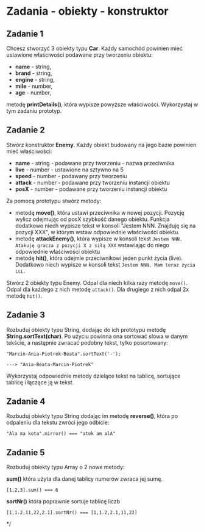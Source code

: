 # Zadania - obiekty - konstruktor

## Zadanie 1
Chcesz stworzyć 3 obiekty typu **Car**. Każdy samochód powinien mieć ustawione właściwości podawane przy tworzeniu obiektu:
- **name** - string,
- **brand** - string,
- **engine** - string,
- **mile** - number,
- **age** - number,

metodę **printDetails()**, która wypisze powyższe właściwości.
Wykorzystaj w tym zadaniu prototyp.

## Zadanie 2
Stwórz konstruktor **Enemy**.
Każdy obiekt budowany na jego bazie powinien mieć właściwości:
- **name** - string - podawane przy tworzeniu - nazwa przeciwnika
- **live** - number - ustawione na sztywno na 5
- **speed** - number - podawany przy tworzeniu
- **attack** - number - podawane przy tworzeniu instancji obiektu
- **posX** - number - podawane przy tworzeniu instancji obiektu

Za pomocą prototypu stwórz metody:
- metodę **move()**, która ustawi przeciwnika w nowej pozycji. Pozycję wylicz odejmując od posX szybkość danego obiektu. Funkcja dodatkowo niech wypisze tekst w konsoli "Jestem NNN. Znajduję się na pozycji XXX", w którym wstaw odpowiednie właściwości obiektu.
- metodę **attackEnemy()**, która wypisze w konsoli tekst `Jestem NNN. Atakuję gracza z pozycji X z siłą XXX` wstawiając do niego odpowiednie właściwości obiektu
- metodę **hit()**, która odejmie przeciwnikowi jeden punkt życia (live). Dodatkowo niech wypisze w konsoli tekst `Jestem NNN. Mam teraz życia LLL`.

Stwórz 2 obiekty typu Enemy. Odpal dla niech kilka razy metodę `move()`. Odpal dla każdego z nich metodę `attack()`. Dla drugiego z nich odpal 2x metodę `hit()`.

## Zadanie 3
Rozbuduj obiekty typu String, dodając do ich prototypu metodę **String.sortText(char)**.
Po użyciu powinna ona sortować słowa w danym tekście, a następnie zwracać podobny tekst, tylko posortowany:
```
"Marcin-Ania-Piotrek-Beata".sortText('-');

---> "Ania-Beata-Marcin-Piotrek"
```

Wykorzystaj odpowiednie metody dzielące tekst na tablicę, sortujące tablicę i łączące ją w tekst.

## Zadanie 4
Rozbuduj obiekty typu String dodając im metodę **reverse()**, która po odpaleniu dla tekstu zwróci jego odbicie:

```
"Ala ma kota".mirror() === "atok am alA"
```

## Zadanie 5
Rozbuduj obiekty typu Array o 2 nowe metody:

**sum()**
która użyta dla danej tablicy numerów zwraca jej sumę.

```
[1,2,3].sum() === 6
```

**sortNr()**
która poprawnie sortuje tablicę liczb

```
[1,1.2,11,22,2.1].sortNr() === [1,1.2,2.1,11,22]
```
*/